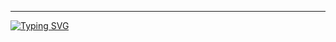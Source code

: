 ------

<a href="https://git.io/typing-svg"><img src="https://readme-typing-svg.demolab.com?font=Black+Ops+One&size=50&pause=1000&color=1BAFBAFF&center=true&width=810&height=100&lines=+PRINCE-XMD-;IS+THE+UPDATE+VERSION;FROM-TANZANIA;BEST+MULTI+DEVICE+BOT;CREATED+BY+PRINCE+TECH" alt="Typing SVG" /></a>
  </p>
